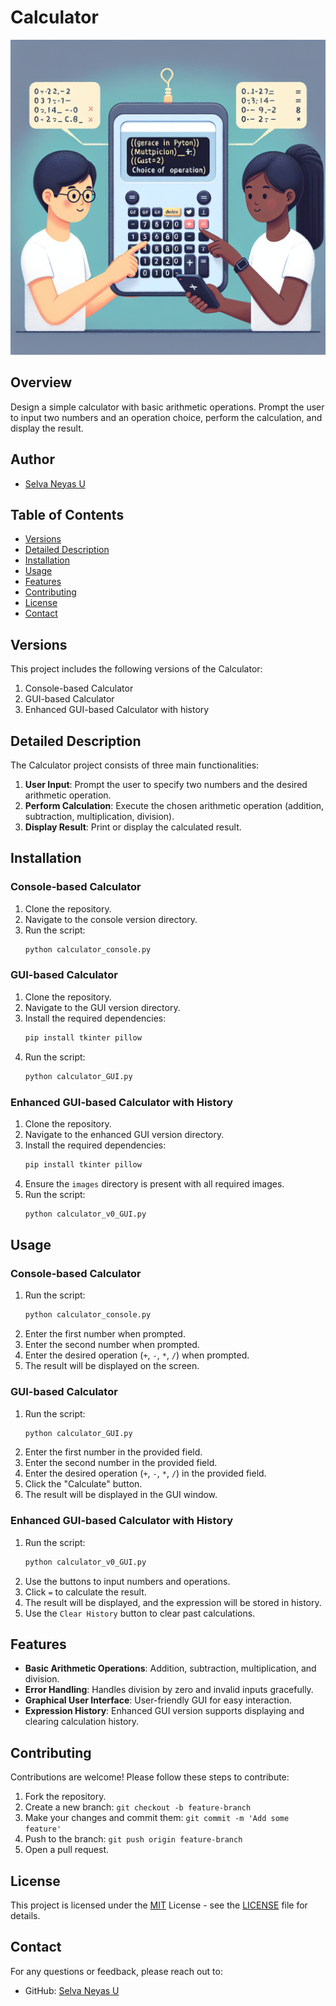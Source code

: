 # Calculator

![alt Text](https://github.com/selvaneyas/CODSOFT/blob/main/Python%20Projects/Calculator/images/calculator1.png)

## Overview

Design a simple calculator with basic arithmetic operations. Prompt the user to input two numbers and an operation choice, perform the calculation, and display the result.


## Author

- [Selva Neyas U](https://github.com/selvaneyas)


## Table of Contents

- [Versions](#versions)
- [Detailed Description](#detailed-description)
- [Installation](#installation)
- [Usage](#usage)
- [Features](#features)
- [Contributing](#contributing)
- [License](#license)
- [Contact](#contact)

## Versions

This project includes the following versions of the Calculator:
1. Console-based Calculator
2. GUI-based Calculator
3. Enhanced GUI-based Calculator with history

## Detailed Description

The Calculator project consists of three main functionalities:

1. **User Input**: Prompt the user to specify two numbers and the desired arithmetic operation.
2. **Perform Calculation**: Execute the chosen arithmetic operation (addition, subtraction, multiplication, division).
3. **Display Result**: Print or display the calculated result.

## Installation

### Console-based Calculator

1. Clone the repository.
2. Navigate to the console version directory.
3. Run the script:
    ```bash
    python calculator_console.py
    ```

### GUI-based Calculator

1. Clone the repository.
2. Navigate to the GUI version directory.
3. Install the required dependencies:
    ```bash
    pip install tkinter pillow
    ```
4. Run the script:
    ```bash
    python calculator_GUI.py
    ```

### Enhanced GUI-based Calculator with History

1. Clone the repository.
2. Navigate to the enhanced GUI version directory.
3. Install the required dependencies:
    ```bash
    pip install tkinter pillow
    ```
4. Ensure the `images` directory is present with all required images.
5. Run the script:
    ```bash
    python calculator_v0_GUI.py
    ```

## Usage

### Console-based Calculator

1. Run the script:
    ```bash
    python calculator_console.py
    ```
2. Enter the first number when prompted.
3. Enter the second number when prompted.
4. Enter the desired operation (`+`, `-`, `*`, `/`) when prompted.
5. The result will be displayed on the screen.

### GUI-based Calculator

1. Run the script:
    ```bash
    python calculator_GUI.py
    ```
2. Enter the first number in the provided field.
3. Enter the second number in the provided field.
4. Enter the desired operation (`+`, `-`, `*`, `/`) in the provided field.
5. Click the "Calculate" button.
6. The result will be displayed in the GUI window.

### Enhanced GUI-based Calculator with History

1. Run the script:
    ```bash
    python calculator_v0_GUI.py
    ```
2. Use the buttons to input numbers and operations.
3. Click `=` to calculate the result.
4. The result will be displayed, and the expression will be stored in history.
5. Use the `Clear History` button to clear past calculations.

## Features

- **Basic Arithmetic Operations**: Addition, subtraction, multiplication, and division.
- **Error Handling**: Handles division by zero and invalid inputs gracefully.
- **Graphical User Interface**: User-friendly GUI for easy interaction.
- **Expression History**: Enhanced GUI version supports displaying and clearing calculation history.

## Contributing

Contributions are welcome! Please follow these steps to contribute:

1. Fork the repository.
2. Create a new branch: `git checkout -b feature-branch`
3. Make your changes and commit them: `git commit -m 'Add some feature'`
4. Push to the branch: `git push origin feature-branch`
5. Open a pull request.

## License

This project is licensed under the [MIT](https://choosealicense.com/licenses/mit/) License - see the [LICENSE](https://choosealicense.com/licenses/mit/) file for details.

## Contact

For any questions or feedback, please reach out to:

- GitHub: [Selva Neyas U](https://github.com/selvaneyas)
